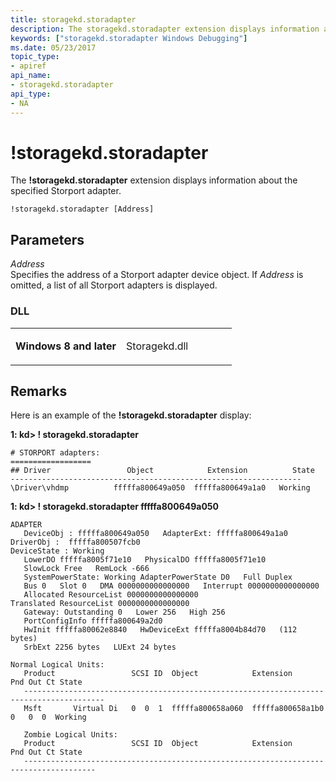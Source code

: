 ```yaml
---
title: storagekd.storadapter
description: The storagekd.storadapter extension displays information about the specified Storport adapter.
keywords: ["storagekd.storadapter Windows Debugging"]
ms.date: 05/23/2017
topic_type:
- apiref
api_name:
- storagekd.storadapter
api_type:
- NA
---
```


# !storagekd.storadapter


The **!storagekd.storadapter** extension displays information about the specified Storport adapter.

```dbgcmd
!storagekd.storadapter [Address]  
```

## <span id="Parameters"></span><span id="parameters"></span><span id="PARAMETERS"></span>Parameters


<span id="_______Address______"></span><span id="_______address______"></span><span id="_______ADDRESS______"></span> *Address*   
Specifies the address of a Storport adapter device object. If *Address* is omitted, a list of all Storport adapters is displayed.

### <span id="DLL"></span><span id="dll"></span>DLL

<table>
<colgroup>
<col width="50%" />
<col width="50%" />
</colgroup>
<tbody>
<tr class="odd">
<td align="left"><p><strong>Windows 8 and later</strong></p></td>
<td align="left"><p>Storagekd.dll</p></td>
</tr>
</tbody>
</table>

 

## Remarks

Here is an example of the **!storagekd.storadapter** display:

**1: kd&gt; ! storagekd.storadapter**

```dbgcmd
# STORPORT adapters:
==================
## Driver                 Object            Extension          State
-----------------------------------------------------------------
\Driver\vhdmp          fffffa800649a050  fffffa800649a1a0   Working
```

**1: kd&gt; ! storagekd.storadapter fffffa800649a050**

```dbgcmd
ADAPTER
   DeviceObj : fffffa800649a050   AdapterExt: fffffa800649a1a0   DriverObj :  fffffa800507fcb0   
DeviceState : Working
   LowerDO fffffa8005f71e10   PhysicalDO fffffa8005f71e10   
   SlowLock Free   RemLock -666   
   SystemPowerState: Working AdapterPowerState D0   Full Duplex
   Bus 0   Slot 0   DMA 0000000000000000   Interrupt 0000000000000000   
   Allocated ResourceList 0000000000000000   
Translated ResourceList 0000000000000000   
   Gateway: Outstanding 0   Lower 256   High 256
   PortConfigInfo fffffa800649a2d0   
   HwInit fffffa80062e8840   HwDeviceExt fffffa8004b84d70   (112 bytes)
   SrbExt 2256 bytes   LUExt 24 bytes
   
Normal Logical Units: 
   Product                 SCSI ID  Object            Extension          Pnd Out Ct State
   ----------------------------------------------------------------------------------------
   Msft       Virtual Di   0  0  1  fffffa800658a060  fffffa800658a1b0    0   0  0  Working

   Zombie Logical Units: 
   Product                 SCSI ID  Object            Extension          Pnd Out Ct State
   --------------------------------------------------------------------------------------
```

 

 





